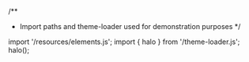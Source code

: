 <!--
type: template
name: search-field
-->
/**
 * Import paths and theme-loader used for demonstration purposes
 */

import '/resources/elements.js';
import { halo } from '/theme-loader.js';
halo();
